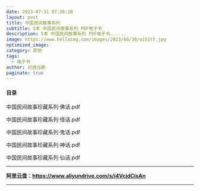```yaml
---
date: 2023-07-31 07:26:28
layout: post
title: 中国民间故事系列
subtitle: 5本 中国民间故事系列 PDF电子书
description: 5本 中国民间故事系列 PDF电子书......
image: https://www.helloimg.com/images/2023/08/30/oiS1tY.jpg
optimized_image: 
category: 其他
tags:
  - 电子书
author: 对酒当歌
paginate: true
---
```


#### 目录

中国民间故事珍藏系列·佛话.pdf

中国民间故事珍藏系列·怪话.pdf

中国民间故事珍藏系列·鬼话.pdf

中国民间故事珍藏系列·神话.pdf

中国民间故事珍藏系列·仙话.pdf

---

**阿里云盘：<https://www.aliyundrive.com/s/i4VcjdCisAn>**

---
